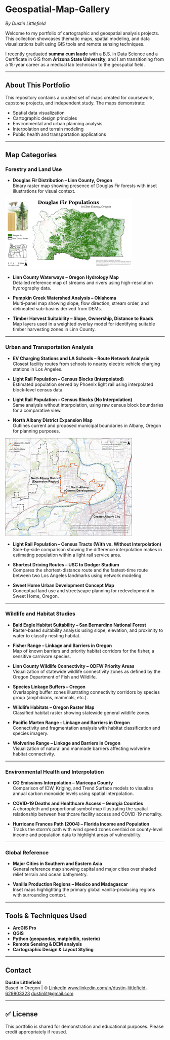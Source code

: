 # Geospatial-Map-Gallery
*By Dustin Littlefield*

Welcome to my portfolio of cartographic and geospatial analysis projects. This collection showcases thematic maps, spatial modeling, and data visualizations built using GIS tools and remote sensing techniques.

I recently graduated **summa cum laude** with a B.S. in Data Science and a Certificate in GIS from **Arizona State University**, and I am transitioning from a 15-year career as a medical lab technician to the geospatial field. 

---

## About This Portfolio

This repository contains a curated set of maps created for coursework, capstone projects, and independent study. The maps demonstrate:

- Spatial data visualization
- Cartographic design principles
- Environmental and urban planning analysis
- Interpolation and terrain modeling
- Public health and transportation applications

---

## Map Categories

### Forestry and Land Use

- **Douglas Fir Distribution – Linn County, Oregon**  
  Binary raster map showing presence of Douglas Fir forests with inset illustrations for visual context.
  
 <img src="Forestry_and_Land_Use/Douglas_Fir_Distribution_Linn_County_Oregon.jpg" alt="Douglas Fir Distribution" width="400"/>
  
- **Linn County Waterways – Oregon Hydrology Map**  
  Detailed reference map of streams and rivers using high-resolution hydrography data.

- **Pumpkin Creek Watershed Analysis – Oklahoma**  
  Multi-panel map showing slope, flow direction, stream order, and delineated sub-basins derived from DEMs.

- **Timber Harvest Suitability – Slope, Ownership, Distance to Roads**  
  Map layers used in a weighted overlay model for identifying suitable timber harvesting zones in Linn County.

---

### Urban and Transportation Analysis

- **EV Charging Stations and LA Schools – Route Network Analysis**  
  Closest facility routes from schools to nearby electric vehicle charging stations in Los Angeles.

- **Light Rail Population – Census Blocks (Interpolated)**  
  Estimated population served by Phoenix light rail using interpolated block-level census data.

- **Light Rail Population – Census Blocks (No Interpolation)**  
  Same analysis without interpolation, using raw census block boundaries for a comparative view.

- **North Albany District Expansion Map**  
  Outlines current and proposed municipal boundaries in Albany, Oregon for planning purposes.

<img src="Urban_and_Transportation_Analysis/North_Albany_District_Expansion_Map.jpg" alt="North Albany District Expansion" width="400"/>

- **Light Rail Population – Census Tracts (With vs. Without Interpolation)**  
  Side-by-side comparison showing the difference interpolation makes in estimating population within a light rail service area.

- **Shortest Driving Routes – USC to Dodger Stadium**  
  Compares the shortest-distance route and the fastest-time route between two Los Angeles landmarks using network modeling.

- **Sweet Home Urban Development Concept Map**  
  Conceptual land use and streetscape planning for redevelopment in Sweet Home, Oregon.

---

### Wildlife and Habitat Studies

- **Bald Eagle Habitat Suitability – San Bernardino National Forest**  
  Raster-based suitability analysis using slope, elevation, and proximity to water to classify nesting habitat.

- **Fisher Range – Linkage and Barriers in Oregon**  
  Map of known barriers and priority habitat corridors for the fisher, a sensitive carnivore species.

- **Linn County Wildlife Connectivity – ODFW Priority Areas**  
  Visualization of statewide wildlife connectivity zones as defined by the Oregon Department of Fish and Wildlife.

- **Species Linkage Buffers – Oregon**  
  Overlapping buffer zones illustrating connectivity corridors by species group (amphibians, mammals, etc.).

- **Wildlife Habitats – Oregon Raster Map**  
  Classified habitat raster showing statewide general wildlife zones.

- **Pacific Marten Range – Linkage and Barriers in Oregon**  
  Connectivity and fragmentation analysis with habitat classification and species imagery.

- **Wolverine Range – Linkage and Barriers in Oregon**  
  Visualization of natural and manmade barriers affecting wolverine habitat connectivity.

---

### Environmental Health and Interpolation

- **CO Emissions Interpolation – Maricopa County**  
  Comparison of IDW, Kriging, and Trend Surface models to visualize annual carbon monoxide levels using spatial interpolation.

- **COVID-19 Deaths and Healthcare Access – Georgia Counties**  
  A choropleth and proportional symbol map illustrating the spatial relationship between healthcare facility access and COVID-19 mortality.

- **Hurricane Frances Path (2004) – Florida Income and Population**  
  Tracks the storm’s path with wind speed zones overlaid on county-level income and population data to highlight areas of vulnerability.

---

### Global Reference

- **Major Cities in Southern and Eastern Asia**  
  General reference map showing capital and major cities over shaded relief terrain and ocean bathymetry.

- **Vanilla Production Regions – Mexico and Madagascar**  
  Inset maps highlighting the primary global vanilla-producing regions with surrounding context.

---

## Tools & Techniques Used

- **ArcGIS Pro**
- **QGIS**
- **Python (geopandas, matplotlib, rasterio)**
- **Remote Sensing & DEM analysis**
- **Cartographic Design & Layout Styling**

---

## Contact

**Dustin Littlefield**  
Based in Oregon | 🌐 [LinkedIn](#) www.linkedin.com/in/dustin-littlefield-629803323 
dustinlit@gmail.com

---

## ✅ License

This portfolio is shared for demonstration and educational purposes. Please credit appropriately if reused.

